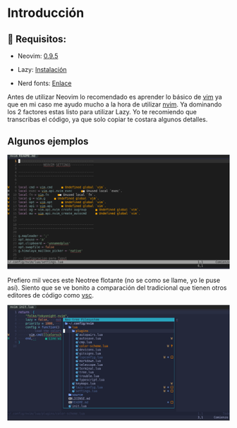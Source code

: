 # Introducción

## 🚫 Requisitos:

- Neovim: [0.9.5](https://github.com/neovim/neovim/blob/master/INSTALL.md#install-from-download)

- Lazy: [Instalación](https://github.com/folke/lazy.nvim/blob/main/README.md?plain=1)

- Nerd fonts: [Enlace](https://www.nerdfonts.com/)


Antes de utilizar Neovim lo recomendado es aprender lo básico de [vim](https://www.google.com/search?channel=fs&client=ubuntu-sn&q=vim) ya que en mi caso me ayudo mucho a la hora de utilizar [nvim](https://neovim.io). Ya dominando los 2 factores estas listo para utilizar Lazy. Yo te recomiendo que transcribas el código, ya que solo copiar te costara algunos detalles.

## Algunos ejemplos

![image](./source/bin/images/my_config_panel_nvim2024.png)

Prefiero mil veces este Neotree flotante (no se como se llame, yo le puse así). Siento que se ve bonito a comparación del tradicional que tienen otros editores de código como [vsc](https://code.visualstudio.com
).

![image](./source/bin/images/my_config_nvim2024neotree.png)


